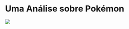 
<!-- README.md is generated from README.Rmd. Please edit that file -->

# Uma Análise sobre Pokémon

<img src="http://2.bp.blogspot.com/-i0eXMGuUl3Q/TyrF2WUCCUI/AAAAAAAAAIs/mHH1HIEOB4s/s640/pokemon+wallpaper.jpg" style="display: block; margin: auto;" />
